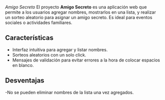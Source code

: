 <em>Amigo Secreto</em>
El proyecto **Amigo Secreto** es una aplicación web que permite a los usuarios agregar nombres, mostrarlos en una lista, y realizar un sorteo aleatorio para asignar un amigo secreto. 
Es ideal para eventos sociales o actividades familiares.

## Características
- Interfaz intuitiva para agregar y listar nombres.
- Sorteos aleatorios con un solo click.
- Mensajes de validación para evitar errores a la hora de colocar espacios en blanco.

## Desventajas
-No se pueden eliminar nombres de la lista una vez agregados.
